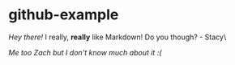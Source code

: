 # github-example

*Hey there!* I really, **really** like Markdown!
Do you though? - Stacy\

*Me too Zach but I don't know much about it :(*
